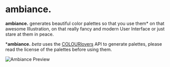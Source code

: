 # ambiance.

**ambiance.** generates beautiful color palettes so that you use them* on that awesome Illustration, on that really fancy and modern User Interface or just stare at them in peace.

***ambiance.** *beta* uses the [COLOURlovers](http://www.colourlovers.com/) API to generate palettes, please read the license of the palettes before using them.

![Ambiance Preview](https://raw.githubusercontent.com/otpidusprime/ambiance/master/img/previewOrg10fps.gif)